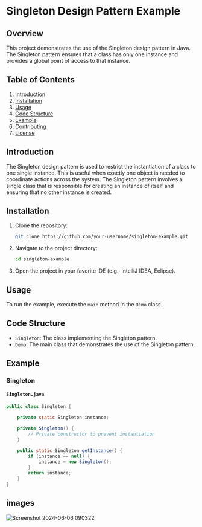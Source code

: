 
# Singleton Design Pattern Example

## Overview

This project demonstrates the use of the Singleton design pattern in Java. The Singleton pattern ensures that a class has only one instance and provides a global point of access to that instance.

## Table of Contents

1. [Introduction](#introduction)
2. [Installation](#installation)
3. [Usage](#usage)
4. [Code Structure](#code-structure)
5. [Example](#example)
6. [Contributing](#contributing)
7. [License](#license)

## Introduction

The Singleton design pattern is used to restrict the instantiation of a class to one single instance. This is useful when exactly one object is needed to coordinate actions across the system. The Singleton pattern involves a single class that is responsible for creating an instance of itself and ensuring that no other instance is created.

## Installation

1. Clone the repository:
    ```bash
    git clone https://github.com/your-username/singleton-example.git
    ```
2. Navigate to the project directory:
    ```bash
    cd singleton-example
    ```
3. Open the project in your favorite IDE (e.g., IntelliJ IDEA, Eclipse).

## Usage

To run the example, execute the `main` method in the `Demo` class.

## Code Structure

- `Singleton`: The class implementing the Singleton pattern.
- `Demo`: The main class that demonstrates the use of the Singleton pattern.

## Example

### Singleton

#### `Singleton.java`
```java
public class Singleton {

    private static Singleton instance;

    private Singleton() {
        // Private constructor to prevent instantiation
    }

    public static Singleton getInstance() {
        if (instance == null) {
            instance = new Singleton();
        }
        return instance;
    }
}
```


## images

![Screenshot 2024-06-06 090322](https://github.com/Sandaluthushan20/Design-Patternn/assets/108582011/a9448c76-e972-4d43-b324-e04557711d97)

